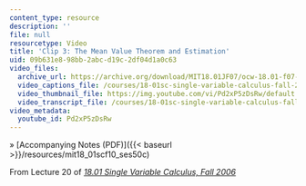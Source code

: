 ```yaml
---
content_type: resource
description: ''
file: null
resourcetype: Video
title: 'Clip 3: The Mean Value Theorem and Estimation'
uid: 09b631e8-98bb-2abc-d19c-2df04d1a0c63
video_files:
  archive_url: https://archive.org/download/MIT18.01JF07/ocw-18.01-f07-lec20_300k.mp4
  video_captions_file: /courses/18-01sc-single-variable-calculus-fall-2010/d62d63dfb94f5c72b778d96fb1a98ed4_Pd2xP5zDsRw.vtt
  video_thumbnail_file: https://img.youtube.com/vi/Pd2xP5zDsRw/default.jpg
  video_transcript_file: /courses/18-01sc-single-variable-calculus-fall-2010/cbd21ab565337f9d67272fb1cdbbde03_Pd2xP5zDsRw.pdf
video_metadata:
  youtube_id: Pd2xP5zDsRw
---
```


» [Accompanying Notes (PDF)]({{< baseurl >}}/resources/mit18_01scf10_ses50c)

From Lecture 20 of [_18.01 Single Variable Calculus, Fall 2006_](/courses/18-01-single-variable-calculus-fall-2006/pages/video-lectures)